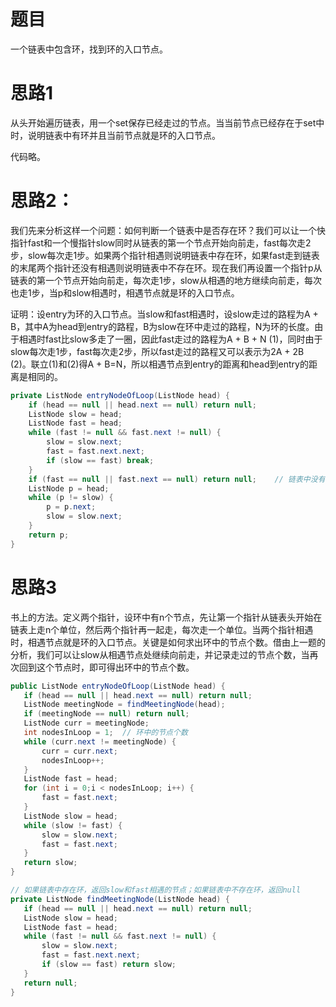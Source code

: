 # 题目

一个链表中包含环，找到环的入口节点。

# 思路1

从头开始遍历链表，用一个set保存已经走过的节点。当当前节点已经存在于set中时，说明链表中有环并且当前节点就是环的入口节点。

代码略。

# 思路2：

我们先来分析这样一个问题：如何判断一个链表中是否存在环？我们可以让一个快指针fast和一个慢指针slow同时从链表的第一个节点开始向前走，fast每次走2步，slow每次走1步。如果两个指针相遇则说明链表中存在环，如果fast走到链表的末尾两个指针还没有相遇则说明链表中不存在环。现在我们再设置一个指针p从链表的第一个节点开始向前走，每次走1步，slow从相遇的地方继续向前走，每次也走1步，当p和slow相遇时，相遇节点就是环的入口节点。

证明：设entry为环的入口节点。当slow和fast相遇时，设slow走过的路程为A + B，其中A为head到entry的路程，B为slow在环中走过的路程，N为环的长度。由于相遇时fast比slow多走了一圈，因此fast走过的路程为A + B + N (1)，同时由于slow每次走1步，fast每次走2步，所以fast走过的路程又可以表示为2A + 2B (2)。联立(1)和(2)得A + B=N，所以相遇节点到entry的距离和head到entry的距离是相同的。

```java
private ListNode entryNodeOfLoop(ListNode head) {
    if (head == null || head.next == null) return null;
    ListNode slow = head;
    ListNode fast = head;
    while (fast != null && fast.next != null) {
        slow = slow.next;
        fast = fast.next.next;
        if (slow == fast) break;
    }
    if (fast == null || fast.next == null) return null;    // 链表中没有环
    ListNode p = head;
    while (p != slow) {
        p = p.next;
        slow = slow.next;
    }
    return p;
}
```

# 思路3

书上的方法。定义两个指针，设环中有n个节点，先让第一个指针从链表头开始在链表上走n个单位，然后两个指针再一起走，每次走一个单位。当两个指针相遇时，相遇节点就是环的入口节点。关键是如何求出环中的节点个数。借由上一题的分析，我们可以让slow从相遇节点处继续向前走，并记录走过的节点个数，当再次回到这个节点时，即可得出环中的节点个数。

```java
public ListNode entryNodeOfLoop(ListNode head) {
   if (head == null || head.next == null) return null;
   ListNode meetingNode = findMeetingNode(head);
   if (meetingNode == null) return null;
   ListNode curr = meetingNode;
   int nodesInLoop = 1;  // 环中的节点个数
   while (curr.next != meetingNode) {
       curr = curr.next;
       nodesInLoop++;
   }
   ListNode fast = head;
   for (int i = 0;i < nodesInLoop; i++) {
       fast = fast.next;
   }
   ListNode slow = head;
   while (slow != fast) {
       slow = slow.next;
       fast = fast.next;
   }
   return slow;
}

// 如果链表中存在环，返回slow和fast相遇的节点；如果链表中不存在环，返回null
private ListNode findMeetingNode(ListNode head) {
   if (head == null || head.next == null) return null;
   ListNode slow = head;
   ListNode fast = head;
   while (fast != null && fast.next != null) {
       slow = slow.next;
       fast = fast.next.next;
       if (slow == fast) return slow;
   }
   return null;
}
```

